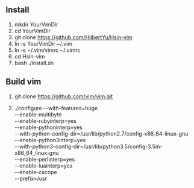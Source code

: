 ## Install ##

1. mkdir YourVimDir
2. cd YourVimDir
3. git clone https://github.com/HilbertYu/Hsin-vim
4. ln -s YourVimDir ~/.vim
5. ln -s ~/.vim/vimrc ~/.vimrc
6. cd Hsin-vim
7. bash ./install.sh


## Build vim ##
1. git clone https://github.com/vim/vim.git

2. ./configure --with-features=huge \
--enable-multibyte \
--enable-rubyinterp=yes \
--enable-pythoninterp=yes \
--with-python-config-dir=/usr/lib/python2.7/config-x86_64-linux-gnu \
--enable-python3interp=yes \
--with-python3-config-dir=/usr/lib/python3.5/config-3.5m-x86_64_linux-gnu \
--enable-perlinterp=yes \
--enable-luainterp=yes \
--enable-cscope \
--prefix=/usr


